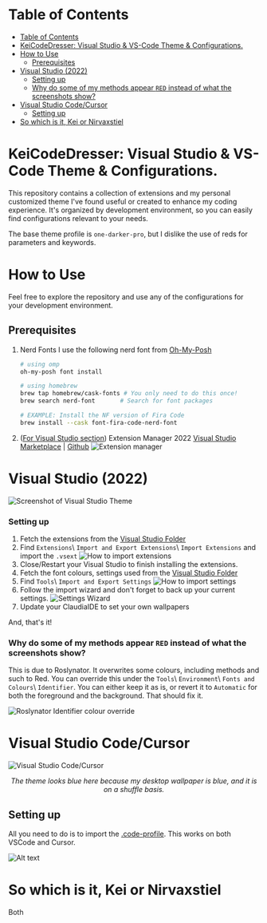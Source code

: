 # Table of Contents
- [Table of Contents](#table-of-contents)
- [KeiCodeDresser: Visual Studio \& VS-Code Theme \& Configurations.](#keicodedresser-visual-studio--vs-code-theme--configurations)
- [How to Use](#how-to-use)
  - [Prerequisites](#prerequisites)
- [Visual Studio (2022)](#visual-studio-2022)
    - [Setting up](#setting-up)
    - [Why do some of my methods appear `RED` instead of what the screenshots show?](#why-do-some-of-my-methods-appear-red-instead-of-what-the-screenshots-show)
- [Visual Studio Code/Cursor](#visual-studio-codecursor)
  - [Setting up](#setting-up-1)
- [So which is it, Kei or Nirvaxstiel](#so-which-is-it-kei-or-nirvaxstiel)

# KeiCodeDresser: Visual Studio & VS-Code Theme & Configurations.

This repository contains a collection of extensions and my personal customized theme I've found useful or created to enhance my coding experience. It's organized by development environment, so you can easily find configurations relevant to your needs.

The base theme profile is `one-darker-pro`, but I dislike the use of reds for parameters and keywords.

# How to Use

Feel free to explore the repository and use any of the configurations for your development environment.
## Prerequisites
1. Nerd Fonts
   I use the following nerd font from [Oh-My-Posh](https://ohmyposh.dev/docs/installation/fonts)
   ```powershell
   # using omp
   oh-my-posh font install
   ```

   ```sh
   # using homebrew
   brew tap homebrew/cask-fonts # You only need to do this once!
   brew search nerd-font       # Search for font packages

   # EXAMPLE: Install the NF version of Fira Code
   brew install --cask font-fira-code-nerd-font
   ```
2. ([For Visual Studio section](#visual-studio-2022)) Extension Manager 2022 [Visual Studio Marketplace](https://marketplace.visualstudio.com/items?itemName=Loop8ack.ExtensionManager2022) | [Github](https://github.com/loop8ack/ExtensionPackTools)
   ![Extension manager](/images/vs2022extensionmanager.png)   

# Visual Studio (2022)
![Screenshot of Visual Studio Theme](/visual_studio/vs2022/vs2022.png)

### Setting up
1. Fetch the extensions from the [Visual Studio Folder](/visual_studio/vs2022/extensions.vsext)
2. Find `Extensions`\ `Import and Export Extensions`\ `Import Extensions` and import the `.vsext`
   ![How to import extensions](images/howtoimportextensions.png)
3. Close/Restart your Visual Studio to finish installing the extensions.
4. Fetch the font colours, settings used from the [Visual Studio Folder](/visual_studio/vs2022/Exported-2024-02-16.vssettings)
5. Find `Tools`\ `Import and Export Settings`
   ![How to import settings](/images/howtoimportsettings.png)
6. Follow the import wizard and don't forget to back up your current settings.
   ![Settings Wizard](images/importsettingswizard.png)
7. Update your ClaudiaIDE to set your own wallpapers
   
And, that's it!

### Why do some of my methods appear `RED` instead of what the screenshots show?

This is due to Roslynator. It overwrites some colours, including methods and such to Red. You can override this under the `Tools`\ `Environment`\ `Fonts and Colours`\ `Identifier`. You can either keep it as is, or revert it to `Automatic` for both the foreground and the background. That should fix it.

![Roslynator Identifier colour override](images/roslynatoridentifiercolouroverride.png)

# Visual Studio Code/Cursor

![Visual Studio Code/Cursor](vscode/vs-code.png)
*<sub><center>The theme looks blue here because my desktop wallpaper is blue, and it is on a shuffle basis.</center></sub>*

## Setting up

All you need to do is to import the [.code-profile](/vscode/Cursor-VSCode.code-profile). This works on both VSCode and Cursor.


![Alt text](images/howtoimportprofile.png)

# So which is it, Kei or Nirvaxstiel
Both